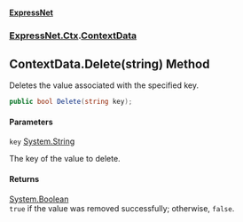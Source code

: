 #### [ExpressNet](ExpressNet.md 'ExpressNet')
### [ExpressNet.Ctx](ExpressNet.Ctx.md 'ExpressNet.Ctx').[ContextData](ExpressNet.Ctx.ContextData.md 'ExpressNet.Ctx.ContextData')

## ContextData.Delete(string) Method

Deletes the value associated with the specified key.

```csharp
public bool Delete(string key);
```
#### Parameters

<a name='ExpressNet.Ctx.ContextData.Delete(string).key'></a>

`key` [System.String](https://docs.microsoft.com/en-us/dotnet/api/System.String 'System.String')

The key of the value to delete.

#### Returns
[System.Boolean](https://docs.microsoft.com/en-us/dotnet/api/System.Boolean 'System.Boolean')  
`true` if the value was removed successfully; otherwise, `false`.